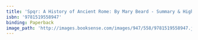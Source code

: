```yaml
---
title: 'Spqr: A History of Ancient Rome: By Mary Beard - Summary & Highlights'
isbn: '9781519558947'
binding: Paperback
image_path: 'http://images.booksense.com/images/947/558/9781519558947.jpg'
---
```



